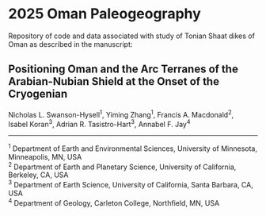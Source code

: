 # 2025 Oman Paleogeography
Repository of code and data associated with study of Tonian Shaat dikes of Oman as described in the manuscript:

## Positioning Oman and the Arc Terranes of the Arabian-Nubian Shield at the Onset of the Cryogenian
Nicholas L. Swanson-Hysell<sup>1</sup>, Yiming Zhang<sup>1</sup>, Francis A. Macdonald<sup>2</sup>,  
Isabel Koran<sup>3</sup>, Adrian R. Tasistro-Hart<sup>3</sup>, Annabel F. Jay<sup>4</sup>  

---

<sup>1</sup> Department of Earth and Environmental Sciences, University of Minnesota, Minneapolis, MN, USA  
<sup>2</sup> Department of Earth and Planetary Science, University of California, Berkeley, CA, USA  
<sup>3</sup> Department of Earth Science, University of California, Santa Barbara, CA, USA  
<sup>4</sup> Department of Geology, Carleton College, Northfield, MN, USA  
